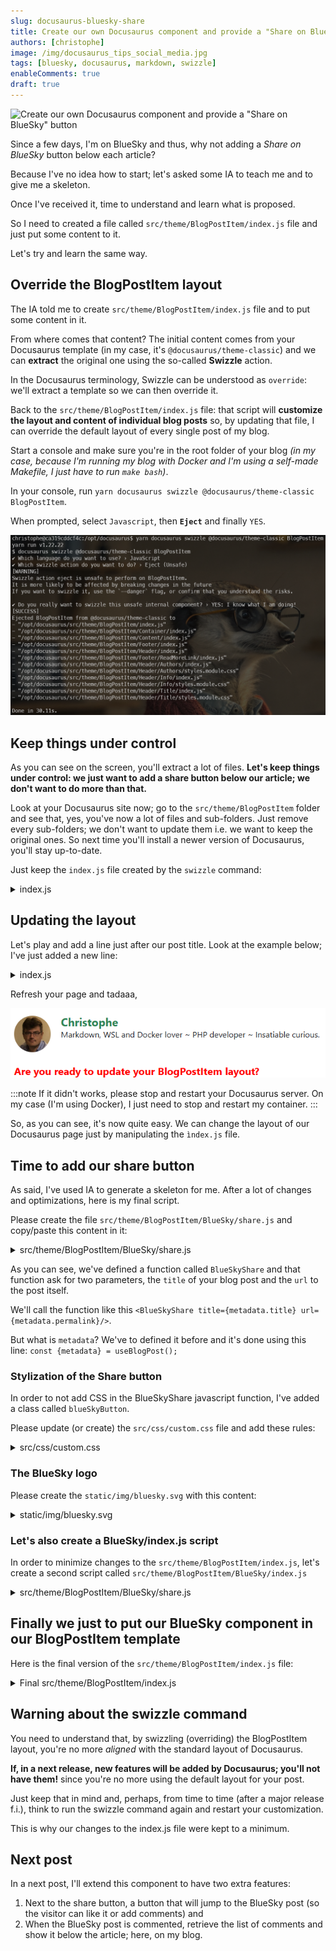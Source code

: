```yaml
---
slug: docusaurus-bluesky-share
title: Create our own Docusaurus component and provide a "Share on BlueSky" button
authors: [christophe]
image: /img/docusaurus_tips_social_media.jpg
tags: [bluesky, docusaurus, markdown, swizzle]
enableComments: true
draft: true
---
```

![Create our own Docusaurus component and provide a "Share on BlueSky" button](/img/docusaurus_tips_banner.jpg)

Since a few days, I'm on BlueSky and thus, why not adding a *Share on BlueSky* button below each article?

Because I've no idea how to start; let's asked some IA to teach me and to give me a skeleton.

Once I've received it, time to understand and learn what is proposed.

So I need to created a file called `src/theme/BlogPostItem/index.js` file and just put some content to it.

Let's try and learn the same way.

<!-- truncate -->

## Override the BlogPostItem layout

The IA told me to create `src/theme/BlogPostItem/index.js` file and to put some content in it. 

From where comes that content? The initial content comes from your Docusaurus template (in my case, it's `@docusaurus/theme-classic`) and we can **extract** the original one using the so-called **Swizzle** action.

In the Docusaurus terminology, Swizzle can be understood as `override`: we'll extract a template so we can then override it.

Back to the `src/theme/BlogPostItem/index.js` file: that script will **customize the layout and content of individual blog posts** so, by updating that file, I can override the default layout of every single post of my blog.

Start a console and make sure you're in the root folder of your blog *(in my case, because I'm running my blog with Docker and I'm using a self-made Makefile, I just have to run `make bash`)*.

In your console, run `yarn docusaurus swizzle @docusaurus/theme-classic BlogPostItem`.

When prompted, select `Javascript`, then **`Eject`** and finally `YES`.

![Swizzle the BlogPostItem layout](./images/swizzle_blogpostitem.png)

## Keep things under control

As you can see on the screen, you'll extract a lot of files. **Let's keep things under control: we just want to add a share button below our article; we don't want to do more than that.**

Look at your Docusaurus site now; go to the `src/theme/BlogPostItem` folder and see that, yes, you've now a lot of files and sub-folders. Just remove every sub-folders; we don't want to update them i.e. we want to keep the original ones. So next time you'll install a newer version of Docusaurus, you'll stay up-to-date.

Just keep the `index.js` file created by the `swizzle` command:

<details>

<summary>index.js</summary>

```javascript
import React from 'react';
import clsx from 'clsx';
import {useBlogPost} from '@docusaurus/plugin-content-blog/client';
import BlogPostItemContainer from '@theme/BlogPostItem/Container';
import BlogPostItemHeader from '@theme/BlogPostItem/Header';
import BlogPostItemContent from '@theme/BlogPostItem/Content';
import BlogPostItemFooter from '@theme/BlogPostItem/Footer';
// apply a bottom margin in list view
function useContainerClassName() {
  const {isBlogPostPage} = useBlogPost();
  return !isBlogPostPage ? 'margin-bottom--xl' : undefined;
}
export default function BlogPostItem({children, className}) {
  const containerClassName = useContainerClassName();
  return (
    <BlogPostItemContainer className={clsx(containerClassName, className)}>
      <BlogPostItemHeader />
      <BlogPostItemContent>{children}</BlogPostItemContent>
      <BlogPostItemFooter />
    </BlogPostItemContainer>
  );
}
```

</details>

## Updating the layout

Let's play and add a line just after our post title. Look at the example below; I've just added a new line:

<details>

<summary>index.js</summary>

```javascript
import React from 'react';
import clsx from 'clsx';
import {useBlogPost} from '@docusaurus/plugin-content-blog/client';
import BlogPostItemContainer from '@theme/BlogPostItem/Container';
import BlogPostItemHeader from '@theme/BlogPostItem/Header';
import BlogPostItemContent from '@theme/BlogPostItem/Content';
import BlogPostItemFooter from '@theme/BlogPostItem/Footer';
// apply a bottom margin in list view
function useContainerClassName() {
  const {isBlogPostPage} = useBlogPost();
  return !isBlogPostPage ? 'margin-bottom--xl' : undefined;
}
export default function BlogPostItem({children, className}) {
  const containerClassName = useContainerClassName();
  return (
    <BlogPostItemContainer className={clsx(containerClassName, className)}>
      <BlogPostItemHeader />
      // highlight-next-line
      {/* Just after the blog post title, we'll add a "Are you ready" text */}
      // highlight-next-line
      <strong style={{color:"red"}}>Are you ready to update your BlogPostItem layout?</strong>
      <BlogPostItemContent>{children}</BlogPostItemContent>
      <BlogPostItemFooter />
    </BlogPostItemContainer>
  );
}
```

</details>

Refresh your page and tadaaa,

![Are you ready](./images/are_you_ready.png)

:::note
If it didn't works, please stop and restart your Docusaurus server. On my case (I'm using Docker), I just need to stop and restart my container.
:::

So, as you can see, it's now quite easy. We can change the layout of our Docusaurus page just by manipulating the `ìndex.js` file.

## Time to add our share button

As said, I've used IA to generate a skeleton for me. After a lot of changes and optimizations, here is my final script.

Please create the file `src/theme/BlogPostItem/BlueSky/share.js` and copy/paste this content in it:

<details>

<summary>src/theme/BlogPostItem/BlueSky/share.js</summary>

```javascript
import clsx from "clsx";
import PropTypes from "prop-types";
import useDocusaurusContext from "@docusaurus/useDocusaurusContext";

export default function BlueSkyShare({ title, url }) {
  const { siteConfig } = useDocusaurusContext();

  if (!title || !url) {
    console.warn("<BlueSkyShare> Missing required properties", { title, url });
    return null;
  }

  const shareLink =
    `https://bsky.app/intent/compose?text=` +
    `${encodeURIComponent(title)}%20${siteConfig.url}${encodeURIComponent(url)}`;

  return (
    <a
      href={shareLink}
      target="_blank"
      rel="noopener noreferrer"
      className={clsx("blueSkyButton", "button")}
      aria-label="Share this post on BlueSky"
    >
      <img src="/img/bluesky.svg" alt="Bluesky Icon" width="20" height="20" />
      Share on BlueSky
    </a>
  );
}

BlueSkyShare.propTypes = {
  title: PropTypes.string.isRequired,
  url: PropTypes.string.isRequired,
};
```

</details>

As you can see, we've defined a function called `BlueSkyShare` and that function ask for two parameters, the `title` of your blog post and the `url` to the post itself.

We'll call the function like this `<BlueSkyShare title={metadata.title} url={metadata.permalink}/>`.

But what is `metadata`? We've to defined it before and it's done using this line: `const {metadata} = useBlogPost();`

### Stylization of the Share button

In order to not add CSS in the BlueSkyShare javascript function, I've added a class called `blueSkyButton`.

Please update (or create) the `src/css/custom.css` file and add these rules:

<details>

<summary>src/css/custom.css</summary>

```css
.blueSkyContainer {
  margin-top: 2rem;
  padding-top: 1.5rem;
  border-top: 1px solid var(--ifm-color-emphasis-200);
}

.blueSkyButton {
  display: inline-flex;
  align-items: center;
  gap: 0.4rem;
  padding: 0.4rem 0.9rem;
  background-color: #f5f5f5; /* Light neutral background */
  color: #333333; /* Dark grey text */
  font-weight: 400; /* Normal weight */
  font-size: 0.9rem; /* Slightly smaller */
  border-radius: 6px; /* Softer rounding */
  text-decoration: none;
  transition: background-color 0.2s ease, color 0.2s ease;
  box-shadow: none; /* Remove shadow for minimal look */
  border: 1px solid #ddd; /* Subtle border */
  margin-right: 0.4rem; /* Space between buttons */
}

/* Hover effect */
.blueSkyButton:hover {
  background-color: #0062cc;
}
```

</details>

### The BlueSky logo

Please create the `static/img/bluesky.svg` with this content:

<details>

<summary>static/img/bluesky.svg</summary>

```xml
<?xml version="1.0" encoding="UTF-8"?>
<svg width="600" height="530" version="1.1" xmlns="http://www.w3.org/2000/svg">
 <path d="m135.72 44.03c66.496 49.921 138.02 151.14 164.28 205.46 26.262-54.316 97.782-155.54 164.28-205.46 47.98-36.021 125.72-63.892 125.72 24.795 0 17.712-10.155 148.79-16.111 170.07-20.703 73.984-96.144 92.854-163.25 81.433 117.3 19.964 147.14 86.092 82.697 152.22-122.39 125.59-175.91-31.511-189.63-71.766-2.514-7.3797-3.6904-10.832-3.7077-7.8964-0.0174-2.9357-1.1937 0.51669-3.7077 7.8964-13.714 40.255-67.233 197.36-189.63 71.766-64.444-66.128-34.605-132.26 82.697-152.22-67.108 11.421-142.55-7.4491-163.25-81.433-5.9562-21.282-16.111-152.36-16.111-170.07 0-88.687 77.742-60.816 125.72-24.795z" fill="#1185fe"/>
</svg>
```

</details>

### Let's also create a BlueSky/index.js script

In order to minimize changes to the `src/theme/BlogPostItem/index.js`, let's create a second script called `src/theme/BlogPostItem/BlueSky/index.js`

<details>

<summary>src/theme/BlogPostItem/BlueSky/share.js</summary>

```javascript
import PropTypes from "prop-types";
import BlueSkyShare from "./BlueSkyShare";

export default function BlueSky({ metadata }) {
  return (
    <div className="blueSkyContainer">
      <BlueSkyShare title={metadata.title} url={metadata.permalink} />      
    </div>
  );
}

BlueSky.propTypes = {
  metadata: PropTypes.string.isRequired,
};
```

</details>

## Finally we just to put our BlueSky component in our BlogPostItem template

Here is the final version of the `src/theme/BlogPostItem/index.js` file:

<details>

<summary>Final src/theme/BlogPostItem/index.js</summary>

```javascript
import React from 'react';
import clsx from 'clsx';
import {useBlogPost} from '@docusaurus/plugin-content-blog/client';
import BlogPostItemContainer from '@theme/BlogPostItem/Container';
import BlogPostItemHeader from '@theme/BlogPostItem/Header';
import BlogPostItemContent from '@theme/BlogPostItem/Content';
import BlogPostItemFooter from '@theme/BlogPostItem/Footer';

// highlight-next-line
// import our BlueSky component
// highlight-next-line
import BlueSky from "./BlueSky/index.js";

// apply a bottom margin in list view
function useContainerClassName() {  
  const {isBlogPostPage} = useBlogPost();
  return !isBlogPostPage ? 'margin-bottom--xl' : undefined;
}
export default function BlogPostItem({children, className}) {
  // highlight-next-line
  // We need to retrieve the isBlogPostPage flag
  // highlight-next-line
  const { metadata, isBlogPostPage } = useBlogPost();
  const containerClassName = useContainerClassName();
  return (
    <BlogPostItemContainer className={clsx(containerClassName, className)}>
      <BlogPostItemHeader />
      <BlogPostItemContent>{children}</BlogPostItemContent>
      <BlogPostItemFooter />
      // highlight-next-line
      {/* Only display BlueSky components on the post page; not the blog view */}
      // highlight-next-line
      {isBlogPostPage && <BlueSky metadata={metadata} />}
    </BlogPostItemContainer>
  );
}
```

</details>

## Warning about the swizzle command

You need to understand that, by swizzling (overriding) the BlogPostItem layout, you're no more *aligned* with the standard layout of Docusaurus. 

**If, in a next release, new features will be added by Docusaurus; you'll not have them!** since you're no more using the default layout for your post.

Just keep that in mind and, perhaps, from time to time (after a major release f.i.), think to run the swizzle command again and restart your customization.

This is why our changes to the index.js file were kept to a minimum.

## Next post

In a next post, I'll extend this component to have two extra features:

1. Next to the share button, a button that will jump to the BlueSky post (so the visitor can like it or add comments) and
2. When the BlueSky post is commented, retrieve the list of comments and show it below the article; here, on my blog.

